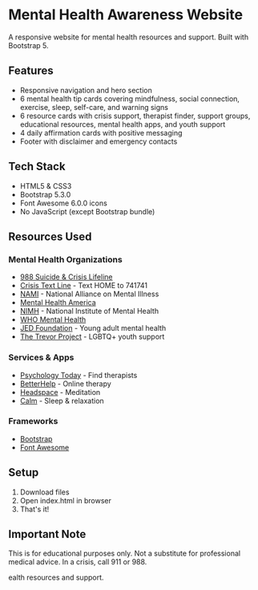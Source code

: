 # Mental Health Awareness Website

A responsive website for mental health resources and support. Built with Bootstrap 5.

## Features

- Responsive navigation and hero section
- 6 mental health tip cards covering mindfulness, social connection, exercise, sleep, self-care, and warning signs
- 6 resource cards with crisis support, therapist finder, support groups, educational resources, mental health apps, and youth support
- 4 daily affirmation cards with positive messaging
- Footer with disclaimer and emergency contacts

## Tech Stack

- HTML5 & CSS3
- Bootstrap 5.3.0
- Font Awesome 6.0.0 icons
- No JavaScript (except Bootstrap bundle)

## Resources Used

### Mental Health Organizations
- [988 Suicide & Crisis Lifeline](https://suicidepreventionlifeline.org/)
- [Crisis Text Line](https://www.crisistextline.org/) - Text HOME to 741741
- [NAMI](https://www.nami.org/) - National Alliance on Mental Illness
- [Mental Health America](https://www.mhanational.org/)
- [NIMH](https://www.nimh.nih.gov/) - National Institute of Mental Health
- [WHO Mental Health](https://www.who.int/health-topics/mental-disorders)
- [JED Foundation](https://www.jedfoundation.org/) - Young adult mental health
- [The Trevor Project](https://www.thetrevorproject.org/) - LGBTQ+ youth support

### Services & Apps
- [Psychology Today](https://www.psychologytoday.com/) - Find therapists
- [BetterHelp](https://www.betterhelp.com/) - Online therapy
- [Headspace](https://www.headspace.com/) - Meditation
- [Calm](https://www.calm.com/) - Sleep & relaxation

### Frameworks
- [Bootstrap](https://getbootstrap.com/)
- [Font Awesome](https://fontawesome.com/)

## Setup

1. Download files
2. Open index.html in browser
3. That's it!

## Important Note

This is for educational purposes only. Not a substitute for professional medical advice. In a crisis, call 911 or 988.

ealth resources and support. 

